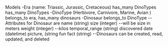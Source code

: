 Models
-Era (name:  Triassic, Jurassic, Cretaceous) has_many DinoTypes has_many DinoTypes
-DinoType (Herbivore, Carnivore, Marine, Avian ) belongs_to era, has_many dinosaurs
-Dinosaur belongs_to DinoType
--Attributes for Dinosaur are
name (string)
size (integer)  --will be size in meters
weight (integer) --kilos 
temporal_range (string)
discovered date (datetime)
picture, (string
fun fact (string)
--Dinosaurs can be created, read, updated, and deleted
